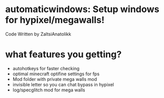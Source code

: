 # automaticwindows: Setup windows for hypixel/megawalls!
Code Written by ZaltsiAnatolikk

# what features you getting?
* autohotkeys for faster checking
* optimal minecraft optifine settings for fps
* Mod folder with private mega walls mod
* invisible letter so you can chat bypass in hypixel
* log/specglitch mod for mega walls
